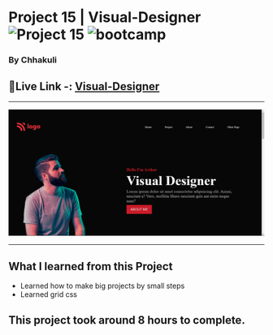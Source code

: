 # Project 15 | Visual-Designer ![Project 15](https://img.shields.io/badge/Project%20-15-green) ![bootcamp](https://img.shields.io/badge/JS-Bootcamp-yellow)

### By Chhakuli


## 🔗Live Link -: [Visual-Designer  ](https://project15-visual-designer.netlify.app/)
 

---

![myproject](./assets/Screenshot%20(35).png)

---


## What I learned from this Project

- Learned how to make big projects by small steps
- Learned grid css

## This project took around 8 hours to complete.